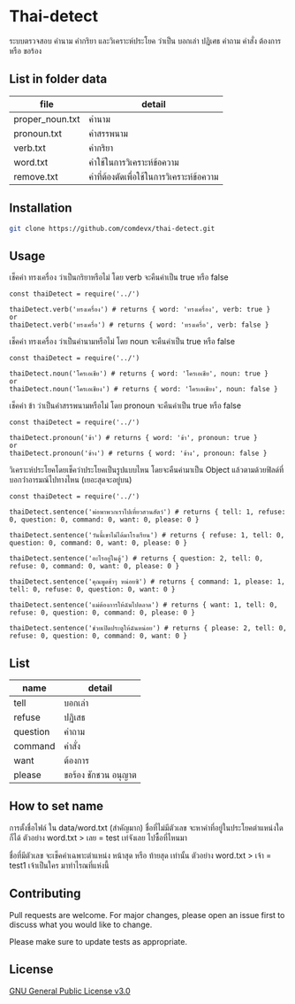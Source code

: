 # Thai-detect
ระบบตรวจสอบ คำนาม คำกริยา และวิเคราะห์ประโยค ว่าเป็น บอกเล่า ปฏิเศธ คำถาม คำสั่ง ต้องการ หรือ ขอร้อง

## List in folder data
| file | detail |
| ------ | ------ |
| proper_noun.txt | คำนาม |
| pronoun.txt | คำสรรพนาม |
| verb.txt | คำกริยา |
| word.txt | คำใช้ในการวิเคราะห์ข้อความ |
| remove.txt | คำที่ต้องตัดเพื่อใช้ในการวิเคราะห์ข้อความ |

## Installation

```bash
git clone https://github.com/comdevx/thai-detect.git
```

## Usage
เช็คคำ ทรงเครื่อง ว่าเป็นกริยาหรือไม่ โดย verb จะคืนค่าเป็น true หรือ false
```nodejs
const thaiDetect = require('../')

thaiDetect.verb('ทรงเครื่อง') # returns { word: 'ทรงเครื่อง', verb: true }
or
thaiDetect.verb('ทรงเครื่อ') # returns { word: 'ทรงเครื่อ', verb: false }
```

เช็คคำ ทรงเครื่อง ว่าเป็นคำนามหรือไม่ โดย noun จะคืนค่าเป็น true หรือ false
```nodejs
const thaiDetect = require('../')

thaiDetect.noun('โครเอเชีย') # returns { word: 'โครเอเชีย', noun: true }
or
thaiDetect.noun('โครเอเชียง') # returns { word: 'โครเอเชียง', noun: false }
```

เช็คคำ ข้า ว่าเป็นคำสรรพนามหรือไม่ โดย pronoun จะคืนค่าเป็น true หรือ false
```nodejs
const thaiDetect = require('../')

thaiDetect.pronoun('ข้า') # returns { word: 'ข้า', pronoun: true }
or
thaiDetect.pronoun('ข้าง') # returns { word: 'ข้าง', pronoun: false }
```

วิเคราะห์ประโยคโดยเช็คว่าประโยคเป็นรูปแบบไหน โดยจะคืนค่ามาเป็น Object แล้วตามด้วยฟิลด์ที่บอกว่่าอารมณ์ไปทางไหน (เยอะสุดจะอยู่บน)
```nodejs
const thaiDetect = require('../')

thaiDetect.sentence('พ่อพาพวกเราไปเที่ยวสวนสัตว์') # returns { tell: 1, refuse: 0, question: 0, command: 0, want: 0, please: 0 }

thaiDetect.sentence('วันนี้เขาไม่ได้มาโรงเรียน') # returns { refuse: 1, tell: 0, question: 0, command: 0, want: 0, please: 0 }

thaiDetect.sentence('อะไรอยู่ในตู้') # returns { question: 2, tell: 0, refuse: 0, command: 0, want: 0, please: 0 }

thaiDetect.sentence('คุณพูดช้าๆ หน่อยซิ') # returns { command: 1, please: 1, tell: 0, refuse: 0, question: 0, want: 0 }

thaiDetect.sentence('แม่ต้องการให้ฉันไปตลาด') # returns { want: 1, tell: 0, refuse: 0, question: 0, command: 0, please: 0 }

thaiDetect.sentence('ช่วยเปิดประตูให้ฉันหน่อย') # returns { please: 2, tell: 0, refuse: 0, question: 0, command: 0, want: 0 }
```

## List
| name | detail |
| ------ | ------ |
| tell | บอกเล่า |
| refuse | ปฏิเสธ |
| question | คำถาม |
| command | คำสั่ง |
| want | ต้องการ |
| please | ขอร้อง ชักชวน อนุญาต |

## How to set name
การตั้งชื่อไฟล์ ใน data/word.txt (สำคัญมาก)
ชื่อที่ไม่มีตัวเลข จะหาคำที่อยู่ในประโยคตำแหน่งใดก็ได้
ตัวอย่าง
word.txt > เลย = test
เท่จังเลย ไปซื้อที่ไหนมา

ชื่อที่มีตัวเลข จะเช็คคำเฉพาะตำแหน่ง หน้าสุด หรือ ท้ายสุด เท่านั้น
ตัวอย่าง
word.txt > เจ้า = test1
เจ้าเป็นใคร มาทำไรณที่แห่งนี้

## Contributing
Pull requests are welcome. For major changes, please open an issue first to discuss what you would like to change.

Please make sure to update tests as appropriate.

## License
[GNU General Public License v3.0](https://choosealicense.com/licenses/gpl-3.0/)
